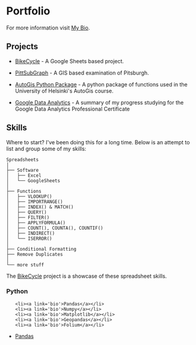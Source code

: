 # Portfolio

For more information visit [My Bio](bio.md).

## Projects

* [BikeCycle](bikecycle.md) - A  Google Sheets based project.
* [PittSubGraph](pittsubgraph.md) - A GIS based examination of Pitsburgh.
* [AutoGis Python Package](autogis.md) - A python package of functions used in the University of Helsinki's AutoGis course.

* [Google Data Analytics](gda.md) - A summary of my progress studying for the Google Data Analytics Professional Certificate

## Skills

Where to start? I've been doing this for a long time.
Below is an attempt to list and group some of my skills:

    Spreadsheets
    │
    ├── Software
    │   ├── Excel
    │   └── GoogleSheets 
    │
    ├── Functions
    │   ├── VLOOKUP()
    │   ├── IMPORTRANGE()
    │   ├── INDEX() & MATCH()
    │   ├── QUERY()
    │   ├── FILTER()
    │   ├── APPLYFORMULA()
    │   ├── COUNT(), COUNTA(), COUNTIF()
    │   ├── INDIRECT()
    │   └── ISERROR() 
    │ 
    ├── Conditional Formatting 
    ├── Remove Duplicates
    │   
    └── more stuff     

The [BikeCycle](bikecycle.md) project is a showcase of these spreadsheet skills.


### Python

<ul>

    <li><a link='bio'>Pandas</a></li>
    <li><a link='bio'>Numpy</a></li>
    <li><a link='bio'>Matplotlib</a></li>
    <li><a link='bio'>Geopandas</a></li>
    <li><a link='bio'>Folium</a></li>
</ul>










   - [Pandas](bikecycle.md)